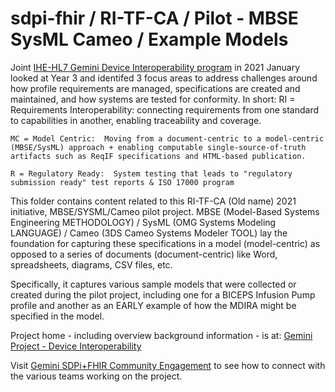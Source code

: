 # sdpi-fhir / RI-TF-CA / Pilot - MBSE SysML Cameo / Example Models
Joint [IHE-HL7 Gemini Device Interoperability program](https://confluence.hl7.org/x/Xzf9Aw) in 2021 January looked at Year 3 and identifed 3 focus areas to address challenges around how profile requirements are managed, specifications are created and maintained, and how systems are tested for conformity.  In short:
	RI = Requirements Interoperability:  connecting requirements from one standard to capabilities in another, enabling traceability and coverage.
	
	MC = Model Centric:  Moving from a document-centric to a model-centric (MBSE/SysML) approach + enabling computable single-source-of-truth artifacts such as ReqIF specifications and HTML-based publication.
	
	R = Regulatory Ready:  System testing that leads to "regulatory submission ready" test reports & ISO 17000 program

This folder contains content related to this RI-TF-CA (Old name) 2021 initiative, MBSE/SYSML/Cameo pilot project.  MBSE (Model-Based Systems Engineering METHODOLOGY) / SysML (OMG Systems Modeling LANGUAGE) / Cameo (3DS Cameo Systems Modeler TOOL) lay the foundation for capturing these specifications in a model (model-centric) as opposed to a series of documents (document-centric) like Word, spreadsheets, diagrams, CSV files, etc.

Specifically, it captures various sample models that were collected or created during the pilot project, including one for a BICEPS Infusion Pump profile and another as an EARLY example of how the MDIRA might be specified in the model.


Project home - including overview background information - is at: [Gemini Project - Device Interoperability](https://confluence.hl7.org/pages/viewpage.action?pageId=66926431) 

Visit [Gemini SDPi+FHIR Community Engagement](https://confluence.hl7.org/display/GP/Community+Engagement) to see how to connect with the various teams working on the project.
